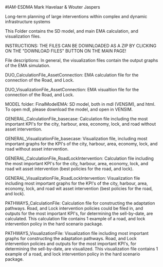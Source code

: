 #IAM-ESDMA
Mark Havelaar & Wouter Jaspers

Long-term planning of large interventions within complex and dynamic infrastructure systems

This Folder contains the SD model, and main EMA calculation, and visualization files. 

INSTRUCTIONS: THE FILES CAN BE DOWNLOADED AS A ZIP BY CLICKING ON THE "DOWNLOAD FILES" BUTTON ON THE MAIN PAGE!

File descriptions:
In general, the visualization files contain the output graphs of the EMA simulation. 

DUO_CalculationFile_AssetConnection: EMA calculation file for the connection of the Road, and Lock.

DUO_VisualizationFile_AssetConnection: EMA visualtion file for the connection of the Road, and Lock.

MODEL folder: FinalModelEMA: SD model, both in mdl (VENSIM), and html. To open mdl, please download the model, and open in VENSIM.

GENERAL_CalculationFile_basecase: Calculation file including the most important KPI's for the city, harbour, area, economy, lock, and road without asset intervention. 

GENERAL_VisualizationFile_basecase: Visualization file, including most important graphs for the KPI's of the city, harbour, area, economy, lock, and road without asset intervention. 

GENERAL_CalculationFile_RoadLockIntervention: Calculation file including the most important KPI's for the city, harbour, area, economy, lock, and road wit asset intervention (best policies for the road, and lock). 

GENERAL_VisualizationFile_RoadLockIntervention: Visualization file including most important graphs for the KPI's of the city, harbour, area, economy, lock, and road wit asset intervention (best policies for the road, and lock). 

PATHWAYS_CalculationFile: Calculation file for constructing the adaptation pathways. Road, and Lock intervention policies could be filed in, and outputs for the most important KPI's, for determining the sell-by-date, are calculated. This calculation file contains 1 example of a road, and lock intervention policy in the hard scenario package. 

PATHWAYS_VisualizationFile: Visualization file including most important graphs for constructing the adaptation pathways. Road, and Lock intervention policies and outputs for the most important KPI's, for determining the sell-by-date, are visualized. This visualization file contains 1 example of a road, and lock intervention policy in the hard scenario package.
